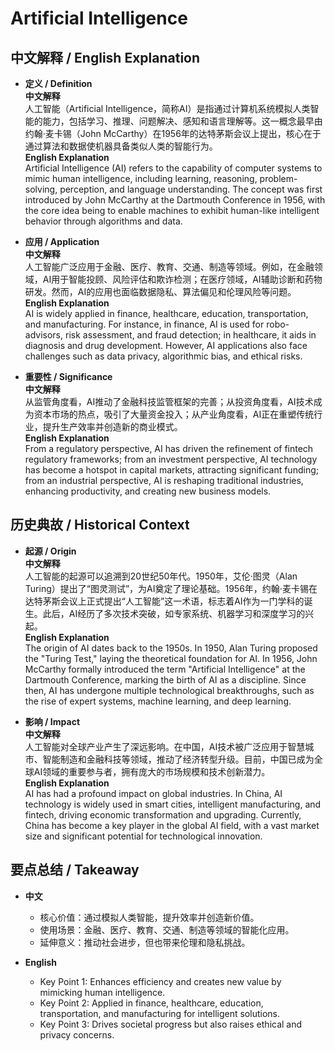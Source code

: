 # Artificial Intelligence

## 中文解释 / English Explanation

* **定义 / Definition**  
  **中文解释**  
  人工智能（Artificial Intelligence，简称AI）是指通过计算机系统模拟人类智能的能力，包括学习、推理、问题解决、感知和语言理解等。这一概念最早由约翰·麦卡锡（John McCarthy）在1956年的达特茅斯会议上提出，核心在于通过算法和数据使机器具备类似人类的智能行为。  
  **English Explanation**  
  Artificial Intelligence (AI) refers to the capability of computer systems to mimic human intelligence, including learning, reasoning, problem-solving, perception, and language understanding. The concept was first introduced by John McCarthy at the Dartmouth Conference in 1956, with the core idea being to enable machines to exhibit human-like intelligent behavior through algorithms and data.

* **应用 / Application**  
  **中文解释**  
  人工智能广泛应用于金融、医疗、教育、交通、制造等领域。例如，在金融领域，AI用于智能投顾、风险评估和欺诈检测；在医疗领域，AI辅助诊断和药物研发。然而，AI的应用也面临数据隐私、算法偏见和伦理风险等问题。  
  **English Explanation**  
  AI is widely applied in finance, healthcare, education, transportation, and manufacturing. For instance, in finance, AI is used for robo-advisors, risk assessment, and fraud detection; in healthcare, it aids in diagnosis and drug development. However, AI applications also face challenges such as data privacy, algorithmic bias, and ethical risks.

* **重要性 / Significance**  
  **中文解释**  
  从监管角度看，AI推动了金融科技监管框架的完善；从投资角度看，AI技术成为资本市场的热点，吸引了大量资金投入；从产业角度看，AI正在重塑传统行业，提升生产效率并创造新的商业模式。  
  **English Explanation**  
  From a regulatory perspective, AI has driven the refinement of fintech regulatory frameworks; from an investment perspective, AI technology has become a hotspot in capital markets, attracting significant funding; from an industrial perspective, AI is reshaping traditional industries, enhancing productivity, and creating new business models.

## 历史典故 / Historical Context

* **起源 / Origin**  
  **中文解释**  
  人工智能的起源可以追溯到20世纪50年代。1950年，艾伦·图灵（Alan Turing）提出了“图灵测试”，为AI奠定了理论基础。1956年，约翰·麦卡锡在达特茅斯会议上正式提出“人工智能”这一术语，标志着AI作为一门学科的诞生。此后，AI经历了多次技术突破，如专家系统、机器学习和深度学习的兴起。  
  **English Explanation**  
  The origin of AI dates back to the 1950s. In 1950, Alan Turing proposed the "Turing Test," laying the theoretical foundation for AI. In 1956, John McCarthy formally introduced the term "Artificial Intelligence" at the Dartmouth Conference, marking the birth of AI as a discipline. Since then, AI has undergone multiple technological breakthroughs, such as the rise of expert systems, machine learning, and deep learning.

* **影响 / Impact**  
  **中文解释**  
  人工智能对全球产业产生了深远影响。在中国，AI技术被广泛应用于智慧城市、智能制造和金融科技等领域，推动了经济转型升级。目前，中国已成为全球AI领域的重要参与者，拥有庞大的市场规模和技术创新潜力。  
  **English Explanation**  
  AI has had a profound impact on global industries. In China, AI technology is widely used in smart cities, intelligent manufacturing, and fintech, driving economic transformation and upgrading. Currently, China has become a key player in the global AI field, with a vast market size and significant potential for technological innovation.

## 要点总结 / Takeaway

* **中文**  
  - 核心价值：通过模拟人类智能，提升效率并创造新价值。  
  - 使用场景：金融、医疗、教育、交通、制造等领域的智能化应用。  
  - 延伸意义：推动社会进步，但也带来伦理和隐私挑战。  

* **English**  
  - Key Point 1: Enhances efficiency and creates new value by mimicking human intelligence.  
  - Key Point 2: Applied in finance, healthcare, education, transportation, and manufacturing for intelligent solutions.  
  - Key Point 3: Drives societal progress but also raises ethical and privacy concerns.